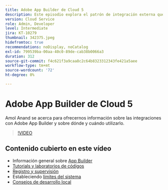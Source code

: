 ```yaml
---
title: Adobe App Builder de Cloud 5
description: Este episodio explora el patrón de integración externa que utiliza Adobe App Builder
version: Cloud Service
role: Admin, Developer
level: Intermediate
jira: KT-10279
thumbnail: 342375.jpeg
hidefromtoc: true
recommendations: noDisplay, noCatalog
exl-id: 799539ba-00aa-40c0-89de-cab38b0066a3
duration: 312
source-git-commit: f4c621f3a9caa8c2c64b8323312343fe421a5aee
workflow-type: tm+mt
source-wordcount: '72'
ht-degree: 0%

---
```


# Adobe App Builder de Cloud 5

Amol Anand se acerca para ofrecernos información sobre las integraciones con Adobe App Builder y sobre dónde y cuándo utilizarlo.

>[!VIDEO](https://video.tv.adobe.com/v/342375?quality=12&learn=on)

## Contenido cubierto en este vídeo

+ Información general sobre [App Builder](https://developer.adobe.com/app-builder/docs/overview/)
+ [Tutorials y laboratorios de códigos](https://developer.adobe.com/app-builder/docs/resources/)
+ [Registro y supervisión](https://adobedocs.github.io/adobeio-runtime/guides/logging_monitoring.html#retrieving-activations-for-blocking-successful-calls)
+ Estableciendo [límites del sistema](https://adobedocs.github.io/adobeio-runtime/guides/system_settings.html)
+ [Consejos de desarrollo local](https://developer.adobe.com/app-builder/docs/resources/debugging/)
